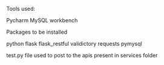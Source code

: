 Tools used:

Pycharm
MySQL workbench

Packages to be installed

python
flask
flask_restful
validictory
requests
pymysql


test.py file used to post to the apis present in services folder